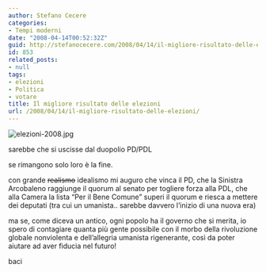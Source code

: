 ```yaml
---
author: Stefano Cecere
categories:
- Tempi moderni
date: "2008-04-14T00:52:32Z"
guid: http://stefanocecere.com/2008/04/14/il-migliore-risultato-delle-elezioni/
id: 853
related_posts:
- null
tags:
- elezioni
- Politica
- votare
title: Il migliore risultato delle elezioni
url: /2008/04/14/il-migliore-risultato-delle-elezioni/
---
```


![elezioni-2008.jpg](http://stefanocecere.com/wp-content/uploads/sites/3/2008/04/elezioni-2008.jpg)

sarebbe che si uscisse dal duopolio PD/PDL

se rimangono solo loro è la fine.

con grande <del datetime="2008-04-14T09:47:45+00:00">realismo</del> idealismo mi auguro che vinca il PD, che la Sinistra Arcobaleno raggiunge il quorum al senato per togliere forza alla PDL, che alla Camera la lista &#8220;Per il Bene Comune&#8221; superi il quorum e riesca a mettere dei deputati (tra cui un umanista.. sarebbe davvero l&#8217;inizio di una nuova era)

ma se, come diceva un antico, ogni popolo ha il governo che si merita, io spero di contagiare quanta più gente possibile con il morbo della rivoluzione globale nonviolenta e dell&#8217;allegria umanista rigenerante, così da poter aiutare ad aver fiducia nel futuro!

baci